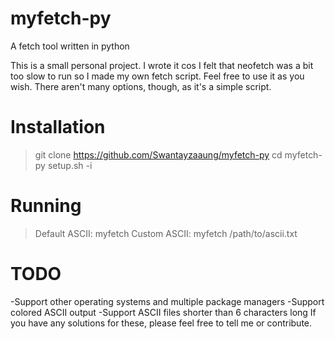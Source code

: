 # myfetch-py
A fetch tool written in python

This is a small personal project. I wrote it cos I felt that neofetch was a bit too slow to run so I made my own fetch script. Feel free to use it as you wish. There aren't many options, though, as it's a simple script. 

# Installation
>git clone https://github.com/Swantayzaaung/myfetch-py
>cd myfetch-py
>setup.sh -i

# Running 
>Default ASCII: myfetch
>Custom ASCII: myfetch /path/to/ascii.txt

# TODO
-Support other operating systems and multiple package managers
-Support colored ASCII output
-Support ASCII files shorter than 6 characters long
If you have any solutions for these, please feel free to tell me or contribute.
